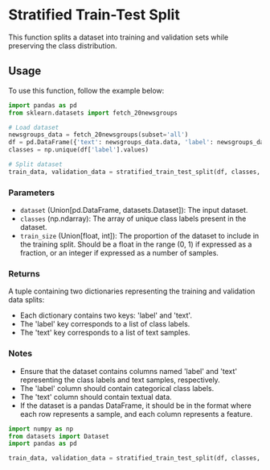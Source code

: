 # Stratified Train-Test Split

This function splits a dataset into training and validation sets while preserving the class distribution.

## Usage

To use this function, follow the example below:

```python
import pandas as pd
from sklearn.datasets import fetch_20newsgroups

# Load dataset
newsgroups_data = fetch_20newsgroups(subset='all')
df = pd.DataFrame({'text': newsgroups_data.data, 'label': newsgroups_data.target})
classes = np.unique(df['label'].values)

# Split dataset
train_data, validation_data = stratified_train_test_split(df, classes, train_size=0.8)
```

### Parameters

- `dataset` (Union[pd.DataFrame, datasets.Dataset]): The input dataset.
- `classes` (np.ndarray): The array of unique class labels present in the dataset.
- `train_size` (Union[float, int]): The proportion of the dataset to include in the training split. Should be a float in the range (0, 1) if expressed as a fraction, or an integer if expressed as a number of samples.

### Returns

A tuple containing two dictionaries representing the training and validation data splits:

- Each dictionary contains two keys: 'label' and 'text'.
- The 'label' key corresponds to a list of class labels.
- The 'text' key corresponds to a list of text samples.

### Notes

- Ensure that the dataset contains columns named 'label' and 'text' representing the class labels and text samples, respectively.
- The 'label' column should contain categorical class labels.
- The 'text' column should contain textual data.
- If the dataset is a pandas DataFrame, it should be in the format where each row represents a sample, and each column represents a feature.

```python
import numpy as np
from datasets import Dataset
import pandas as pd

train_data, validation_data = stratified_train_test_split(df, classes, train_size=0.8)
```
```